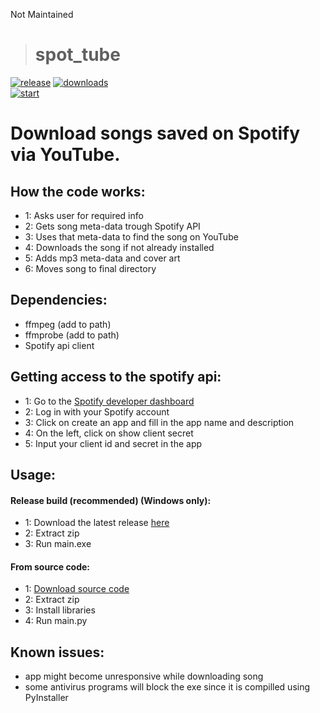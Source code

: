 Not Maintained
> # spot_tube
[![release](https://img.shields.io/github/release/jasperaelvoet/spot_tube.svg?style=flat)](https://github.com/jasperaelvoet/spot_tube/releases/latest)
[![downloads](https://img.shields.io/github/downloads/jasperaelvoet/spot_tube/total)](https://github.com/jasperaelvoet/spot_tube/)  
[![start](https://img.shields.io/github/stars/jasperaelvoet/spot_tube?style=social)](https://github.com/jasperaelvoet/spot_tube/stargazers)
# Download songs saved on Spotify via YouTube.
## How the code works:
* 1: Asks user for required info
* 2: Gets song meta-data trough Spotify API
* 3: Uses that meta-data to find the song on YouTube
* 4: Downloads the song if not already installed
* 5: Adds mp3 meta-data and cover art
* 6: Moves song to final directory
## Dependencies:
* ffmpeg (add to path)
* ffmprobe (add to path)
* Spotify api client
## Getting access to the spotify api:
* 1: Go to the <a id="raw-url" href="https://developer.spotify.com/dashboard/">Spotify developer dashboard</a>
* 2: Log in with your Spotify account
* 3: Click on create an app and fill in the app name and description
* 4: On the left, click on show client secret
* 5: Input your client id and secret in the app
## Usage:
#### Release build (recommended) (Windows only):
* 1: Download the latest release <a id="raw-url" href="https://github.com/jasperaelvoet/spot_tube/releases/latest">here</a>
* 2: Extract zip
* 3: Run main.exe
#### From source code:
* 1: <a id="raw-url" href="https://github.com/jasperaelvoet/spot_tube/archive/refs/heads/master.zip">Download source code</a>
* 2: Extract zip
* 3: Install libraries
* 4: Run main.py
## Known issues:
* app might become unresponsive while downloading song
* some antivirus programs will block the exe since it is compilled using PyInstaller
